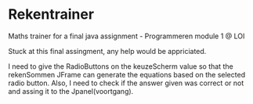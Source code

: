 # Rekentrainer
Maths trainer for a final java assignment - Programmeren module 1 @ LOI

Stuck at this final assingment, any help would be appriciated.

I need to give the RadioButtons on the keuzeScherm value so that the rekenSommen JFrame can generate the equations based on the selected radio button.
Also, I need to check if the answer given was correct or not and assing it to the Jpanel(voortgang).

